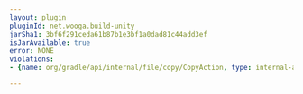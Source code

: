 ```yaml
---
layout: plugin
pluginId: net.wooga.build-unity
jarSha1: 3bf6f291ceda61b87b1e3bf1a0dad81c44add3ef
isJarAvailable: true
error: NONE
violations:
- {name: org/gradle/api/internal/file/copy/CopyAction, type: internal-api-usage}

---
```

